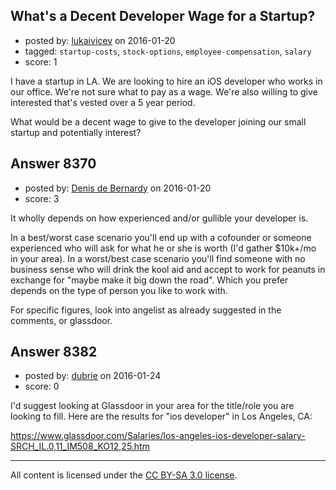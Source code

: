 ## What's a Decent Developer Wage for a Startup?

- posted by: [lukaivicev](https://stackexchange.com/users/5245413/lukaivicev) on 2016-01-20
- tagged: `startup-costs`, `stock-options`, `employee-compensation`, `salary`
- score: 1

<p>I have a startup in LA. We are looking to hire an iOS developer who works in our office. We're not sure what to pay as a wage. We're also willing to give interested that's vested over a 5 year period. </p>

<p>What would be a decent wage to give to the developer joining our small startup and potentially interest?</p>



## Answer 8370

- posted by: [Denis de Bernardy](https://stackexchange.com/users/182468/denis-de-bernardy) on 2016-01-20
- score: 3

<p>It wholly depends on how experienced and/or gullible your developer is.</p>

<p>In a best/worst case scenario you'll end up with a cofounder or someone experienced who will ask for what he or she is worth (I'd gather $10k+/mo in your area). In a worst/best case scenario you'll find someone with no business sense who will drink the kool aid and accept to work for peanuts in exchange for "maybe make it big down the road". Which you prefer depends on the type of person you like to work with.</p>

<p>For specific figures, look into angelist as already suggested in the comments, or glassdoor.</p>



## Answer 8382

- posted by: [dubrie](https://stackexchange.com/users/364294/dubrie) on 2016-01-24
- score: 0

<p>I'd suggest looking at Glassdoor in your area for the title/role you are looking to fill. Here are the results for "ios developer" in Los Angeles, CA:</p>

<p><a href="https://www.glassdoor.com/Salaries/los-angeles-ios-developer-salary-SRCH_IL.0,11_IM508_KO12,25.htm" rel="nofollow">https://www.glassdoor.com/Salaries/los-angeles-ios-developer-salary-SRCH_IL.0,11_IM508_KO12,25.htm</a></p>




---

All content is licensed under the [CC BY-SA 3.0 license](https://creativecommons.org/licenses/by-sa/3.0/).
